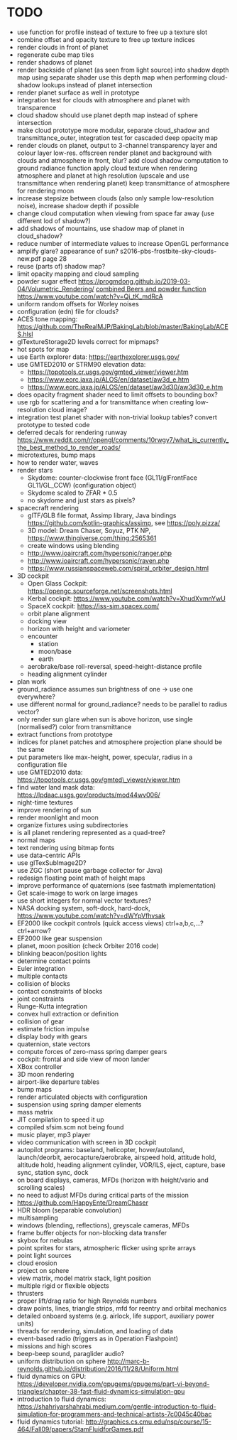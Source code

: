 # TODO
* use function for profile instead of texture to free up a texture slot
* combine offset and opacity texture to free up texture indices
* render clouds in front of planet
* regenerate cube map tiles
* render shadows of planet
* render backside of planet (as seen from light source) into shadow depth map using separate shader
  use this depth map when performing cloud-shadow lookups instead of planet intersection
* render planet surface as well in prototype
* integration test for clouds with atmosphere and planet with transparence
* cloud shadow should use planet depth map instead of sphere intersection
* make cloud prototype more modular, separate cloud\_shadow and transmittance\_outer,
  integration test for cascaded deep opacity map
* render clouds on planet, output to 3-channel transparency layer and colour layer
  low-res. offscreen render planet and background with clouds and atmosphere in front, blur?
  add cloud shadow computation to ground radiance function
  apply cloud texture when rendering atmosphere and planet at high resolution (upscale and use transmittance when rendering planet)
  keep transmittance of atmosphere for rendering moon
* increase stepsize between clouds (also only sample low-resolution noise), increase shadow depth if possible
* change cloud computation when viewing from space far away (use different lod of shadow?)
* add shadows of mountains, use shadow map of planet in cloud\_shadow?
* reduce number of intermediate values to increase OpenGL performance
* amplify glare? appearance of sun? s2016-pbs-frostbite-sky-clouds-new.pdf page 28
* reuse (parts of) shadow map?
* limit opacity mapping and cloud sampling
* powder sugar effect https://progmdong.github.io/2019-03-04/Volumetric_Rendering/
  [combined Beers and powder function](https://www.youtube.com/watch?v=8OrvIQUFptA)
  https://www.youtube.com/watch?v=Qj_tK_mdRcA
* uniform random offsets for Worley noises
* configuration (edn) file for clouds?
* ACES tone mapping: https://github.com/TheRealMJP/BakingLab/blob/master/BakingLab/ACES.hlsl
* glTextureStorage2D levels correct for mipmaps?
* hot spots for map
* use Earth explorer data: https://earthexplorer.usgs.gov/
* use GMTED2010 or STRM90 elevation data:
  * https://topotools.cr.usgs.gov/gmted_viewer/viewer.htm
  * https://www.eorc.jaxa.jp/ALOS/en/dataset/aw3d_e.htm
  * https://www.eorc.jaxa.jp/ALOS/en/dataset/aw3d30/aw3d30_e.htm
* does opacity fragment shader need to limit offsets to bounding box?
* use rgb for scattering and a for transmittance when creating low-resolution cloud image?
* integration test planet shader with non-trivial lookup tables? convert prototype to tested code
* deferred decals for rendering runway
  https://www.reddit.com/r/opengl/comments/10rwgy7/what_is_currently_the_best_method_to_render_roads/
* microtextures, bump maps
* how to render water, waves
* render stars
  * Skydome: counter-clockwise front face (GL11/glFrontFace GL11/GL\_CCW) (configuration object)
  * Skydome scaled to ZFAR * 0.5
  * no skydome and just stars as pixels?
* spacecraft rendering
  * glTF/GLB file format, Assimp library, Java bindings https://github.com/kotlin-graphics/assimp, see https://poly.pizza/
  * 3D model: Dream Chaser, Soyuz, PTK NP, https://www.thingiverse.com/thing:2565361
  * create windows using blending
  * http://www.ioaircraft.com/hypersonic/ranger.php
  * http://www.ioaircraft.com/hypersonic/raven.php
  * https://www.russianspaceweb.com/spiral_orbiter_design.html
* 3D cockpit
  * Open Glass Cockpit: https://opengc.sourceforge.net/screenshots.html
  * Kerbal cockpit: https://www.youtube.com/watch?v=XhudXvmnYwU
  * SpaceX cockpit: https://iss-sim.spacex.com/
  * orbit plane alignment
  * docking view
  * horizon with height and variometer
  * encounter
    * station
    * moon/base
    * earth
  * aerobrake/base roll-reversal, speed-height-distance profile
  * heading alignment cylinder
* plan work
* ground\_radiance assumes sun brightness of one -> use one everywhere?
* use different normal for ground\_radiance? needs to be parallel to radius vector?
* only render sun glare when sun is above horizon, use single (normalised?) color from transmittance
* extract functions from prototype
* indices for planet patches and atmosphere projection plane should be the same
* put parameters like max-height, power, specular, radius in a configuration file
* use GMTED2010 data: https://topotools.cr.usgs.gov/gmted\_viewer/viewer.htm
* find water land mask data: https://lpdaac.usgs.gov/products/mod44wv006/
* night-time textures
* improve rendering of sun
* render moonlight and moon
* organize fixtures using subdirectories
* is all planet rendering represented as a quad-tree?
* normal maps
* text rendering using bitmap fonts
* use data-centric APIs
* use glTexSubImage2D?
* use ZGC (short pause garbage collector for Java)
* redesign floating point math of height maps
* improve performance of quaternions (see fastmath implementation)
* Get scale-image to work on large images
* use short integers for normal vector textures?
* NASA docking system, soft-dock, hard-dock, https://www.youtube.com/watch?v=dWYpVfhvsak
* EF2000 like cockpit controls (quick access views) ctrl+a,b,c,...? ctrl+arrow?
* EF2000 like gear suspension
* planet, moon position (check Orbiter 2016 code)
* blinking beacon/position lights
* determine contact points
* Euler integration
* multiple contacts
* collision of blocks
* contact constraints of blocks
* joint constraints
* Runge-Kutta integration
* convex hull extraction or definition
* collision of gear
* estimate friction impulse
* display body with gears
* quaternion, state vectors
* compute forces of zero-mass spring damper gears
* cockpit: frontal and side view of moon lander
* XBox controller
* 3D moon rendering
* airport-like departure tables
* bump maps
* render articulated objects with configuration
* suspension using spring damper elements
* mass matrix
* JIT compilation to speed it up
* compiled sfsim.scm not being found
* music player, mp3 player
* video communication with screen in 3D cockpit
* autopilot programs: baseland, helicopter, hover/autoland, launch/deorbit, aerocapture/aerobrake, airspeed hold, attitude hold, altitude hold, heading alignment cylinder, VOR/ILS, eject, capture, base sync, station sync, dock
* on board displays, cameras, MFDs (horizon with height/vario and scrolling scales)
* no need to adjust MFDs during critical parts of the mission
* https://github.com/HappyEnte/DreamChaser
* HDR bloom (separable convolution)
* multisampling
* windows (blending, reflections), greyscale cameras, MFDs
* frame buffer objects for non-blocking data transfer
* skybox for nebulas
* point sprites for stars, atmospheric flicker using sprite arrays
* point light sources
* cloud erosion
* project on sphere
* view matrix, model matrix stack, light position
* multiple rigid or flexible objects
* thrusters
* proper lift/drag ratio for high Reynolds numbers
* draw points, lines, triangle strips, mfd for reentry and orbital mechanics
* detailed onboard systems (e.g. airlock, life support, auxiliary power units)
* threads for rendering, simulation, and loading of data
* event-based radio (triggers as in Operation Flashpoint)
* missions and high scores
* beep-beep sound, paraglider audio?
* uniform distribution on sphere http://marc-b-reynolds.github.io/distribution/2016/11/28/Uniform.html
* fluid dynamics on GPU: https://developer.nvidia.com/gpugems/gpugems/part-vi-beyond-triangles/chapter-38-fast-fluid-dynamics-simulation-gpu
* introduction to fluid dynamics: https://shahriyarshahrabi.medium.com/gentle-introduction-to-fluid-simulation-for-programmers-and-technical-artists-7c0045c40bac
* fluid dynamics tutorial: http://graphics.cs.cmu.edu/nsp/course/15-464/Fall09/papers/StamFluidforGames.pdf
